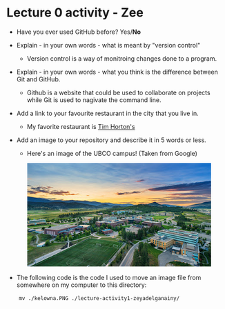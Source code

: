 # Lecture 0 activity - Zee

- Have you ever used GitHub before? Yes/**No**

- Explain - in your own words - what is meant by "version control"

  - Version control is a way of monitroing changes done to a program.

- Explain - in your own words - what you think is the difference between Git and GitHub.

  - Github is a website that could be used to collaborate on projects while Git is used to nagivate the command line.
  
- Add a link to your favourite restaurant in the city that you live in.

  - My favorite restaurant is [Tim Horton's](https://www.timhortons.ca/)

- Add an image to your repository and describe it in 5 words or less.

  - Here's an image of the UBCO campus! (Taken from Google)

    ![Image of Campus](./unnamed.jpg)

- The following code is the code I used to move an image file from somewhere on my computer to this directory:

```git
    mv ./kelowna.PNG ./lecture-activity1-zeyadelganainy/
```
